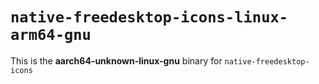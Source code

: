 # `native-freedesktop-icons-linux-arm64-gnu`

This is the **aarch64-unknown-linux-gnu** binary for `native-freedesktop-icons`
